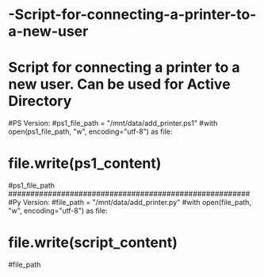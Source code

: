 # -Script-for-connecting-a-printer-to-a-new-user
# Script for connecting a printer to a new user. Can be used for Active Directory
#PS Version:
#ps1_file_path = "/mnt/data/add_printer.ps1"
#with open(ps1_file_path, "w", encoding="utf-8") as file:
#    file.write(ps1_content)
#ps1_file_path
#######################################################
#Py Version:
#file_path = "/mnt/data/add_printer.py"
#with open(file_path, "w", encoding="utf-8") as file:
#    file.write(script_content)
#file_path
